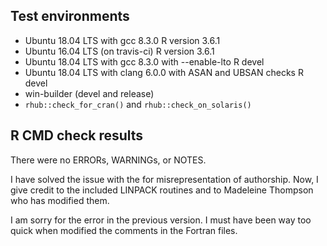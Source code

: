 ## Test environments
* Ubuntu 18.04 LTS with gcc 8.3.0
  R version 3.6.1
* Ubuntu 16.04 LTS (on travis-ci)
  R version 3.6.1
* Ubuntu 18.04 LTS with gcc 8.3.0 with --enable-lto
  R devel
* Ubuntu 18.04 LTS with clang 6.0.0 with ASAN and 
  UBSAN checks
  R devel
* win-builder (devel and release)
* `rhub::check_for_cran()` and `rhub::check_on_solaris()`
  
## R CMD check results
There were no ERRORs, WARNINGs, or NOTES.

I have solved the issue with the for misrepresentation of authorship. Now, 
I give credit to the included LINPACK routines and to Madeleine Thompson who
has modified them.

I am sorry for the error in the previous version. I must have been way too
quick when modified the comments in the Fortran files.
